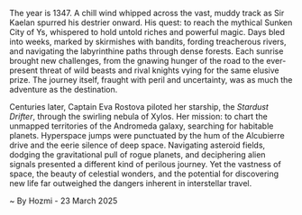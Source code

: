 
The year is 1347.  A chill wind whipped across the vast, muddy track as Sir Kaelan spurred his destrier onward.  His quest: to reach the mythical Sunken City of Ys, whispered to hold untold riches and powerful magic.  Days bled into weeks, marked by skirmishes with bandits, fording treacherous rivers, and navigating the labyrinthine paths through dense forests.  Each sunrise brought new challenges, from the gnawing hunger of the road to the ever-present threat of wild beasts and rival knights vying for the same elusive prize.  The journey itself, fraught with peril and uncertainty, was as much the adventure as the destination.


Centuries later, Captain Eva Rostova piloted her starship, the *Stardust Drifter*, through the swirling nebula of Xylos. Her mission: to chart the unmapped territories of the Andromeda galaxy, searching for habitable planets. Hyperspace jumps were punctuated by the hum of the Alcubierre drive and the eerie silence of deep space.  Navigating asteroid fields, dodging the gravitational pull of rogue planets, and deciphering alien signals presented a different kind of perilous journey.  Yet the vastness of space, the beauty of celestial wonders, and the potential for discovering new life far outweighed the dangers inherent in interstellar travel.

~ By Hozmi - 23 March 2025
